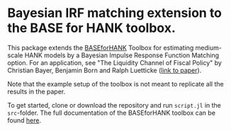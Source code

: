 # Bayesian IRF matching extension to the BASE for HANK toolbox.

This package extends the [BASEforHANK](https://github.com/BASEforHANK/BASEtoolbox.jl) Toolbox for estimating medium-scale HANK models by a Bayesian Impulse Response Function Matching option. For an application, see "The Liquidity Channel of Fiscal Policy" by Christian Bayer, Benjamin Born and Ralph Luetticke ([link to paper](https://www.benjaminborn.de/publication/bbl_fiscal_2021/)).

Note that the example setup of the toolbox is not meant to replicate all the results in the paper.

To get started, clone or download the repository and run `script.jl` in the `src`-folder. The full documentation of the BASEforHANK toolbox can be found [here](https://baseforhank.github.io/BASEtoolbox.jl/).
